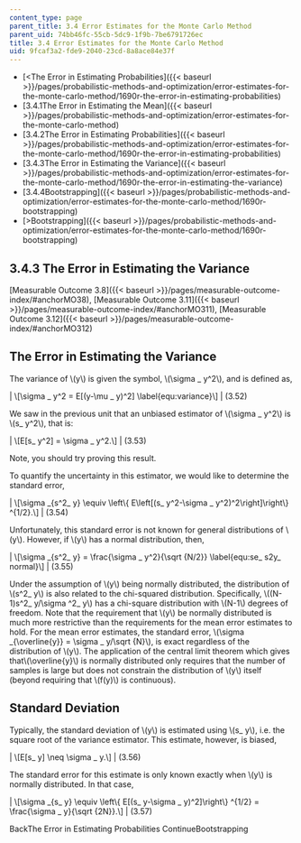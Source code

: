 ```yaml
---
content_type: page
parent_title: 3.4 Error Estimates for the Monte Carlo Method
parent_uid: 74bb46fc-55cb-5dc9-1f9b-7be6791726ec
title: 3.4 Error Estimates for the Monte Carlo Method
uid: 9fcaf3a2-fde9-2040-23cd-8a8ace84e37f
---
```


*   [<The Error in Estimating Probabilities]({{< baseurl >}}/pages/probabilistic-methods-and-optimization/error-estimates-for-the-monte-carlo-method/1690r-the-error-in-estimating-probabilities)
*   [3.4.1The Error in Estimating the Mean]({{< baseurl >}}/pages/probabilistic-methods-and-optimization/error-estimates-for-the-monte-carlo-method)
*   [3.4.2The Error in Estimating Probabilities]({{< baseurl >}}/pages/probabilistic-methods-and-optimization/error-estimates-for-the-monte-carlo-method/1690r-the-error-in-estimating-probabilities)
*   [3.4.3The Error in Estimating the Variance]({{< baseurl >}}/pages/probabilistic-methods-and-optimization/error-estimates-for-the-monte-carlo-method/1690r-the-error-in-estimating-the-variance)
*   [3.4.4Bootstrapping]({{< baseurl >}}/pages/probabilistic-methods-and-optimization/error-estimates-for-the-monte-carlo-method/1690r-bootstrapping)
*   [\>Bootstrapping]({{< baseurl >}}/pages/probabilistic-methods-and-optimization/error-estimates-for-the-monte-carlo-method/1690r-bootstrapping)

3.4.3 The Error in Estimating the Variance
------------------------------------------

[Measurable Outcome 3.8]({{< baseurl >}}/pages/measurable-outcome-index/#anchorMO38), [Measurable Outcome 3.11]({{< baseurl >}}/pages/measurable-outcome-index/#anchorMO311), [Measurable Outcome 3.12]({{< baseurl >}}/pages/measurable-outcome-index/#anchorMO312)

The Error in Estimating the Variance
------------------------------------

The variance of \\(y\\) is given the symbol, \\(\\sigma \_ y^2\\), and is defined as,

| \\\[\\sigma \_ y^2 = E\[(y-\\mu \_ y)^2\] \\label{equ:variance}\\\] | (3.52) 

We saw in the previous unit that an unbiased estimator of \\(\\sigma \_ y^2\\) is \\(s\_ y^2\\), that is:

| \\\[E\[s\_ y^2\] = \\sigma \_ y^2.\\\] | (3.53) 

Note, you should try proving this result.

To quantify the uncertainty in this estimator, we would like to determine the standard error,

| \\\[\\sigma \_{s^2\_ y} \\equiv \\left\\{ E\\left\[(s\_ y^2-\\sigma \_ y^2)^2\\right\]\\right\\} ^{1/2}.\\\] | (3.54) 

Unfortunately, this standard error is not known for general distributions of \\(y\\). However, if \\(y\\) has a normal distribution, then,

| \\\[\\sigma \_{s^2\_ y} = \\frac{\\sigma \_ y^2}{\\sqrt {N/2}} \\label{equ:se\_ s2y\_ normal}\\\] | (3.55) 

Under the assumption of \\(y\\) being normally distributed, the distribution of \\(s^2\_ y\\) is also related to the chi-squared distribution. Specifically, \\((N-1)s^2\_ y/\\sigma ^2\_ y\\) has a chi-square distribution with \\(N-1\\) degrees of freedom. Note that the requirement that \\(y\\) be normally distributed is much more restrictive than the requirements for the mean error estimates to hold. For the mean error estimates, the standard error, \\(\\sigma \_{\\overline{y}} = \\sigma \_ y/\\sqrt {N}\\), is exact regardless of the distribution of \\(y\\). The application of the central limit theorem which gives that\\(\\overline{y}\\) is normally distributed only requires that the number of samples is large but does not constrain the distribution of \\(y\\) itself (beyond requiring that \\(f(y)\\) is continuous).

Standard Deviation
------------------

Typically, the standard deviation of \\(y\\) is estimated using \\(s\_ y\\), i.e. the square root of the variance estimator. This estimate, however, is biased,

| \\\[E\[s\_ y\] \\neq \\sigma \_ y.\\\] | (3.56) 

The standard error for this estimate is only known exactly when \\(y\\) is normally distributed. In that case,

| \\\[\\sigma \_{s\_ y} \\equiv \\left\\{ E\[(s\_ y-\\sigma \_ y)^2\]\\right\\} ^{1/2} = \\frac{\\sigma \_ y}{\\sqrt {2N}}.\\\] | (3.57) 

BackThe Error in Estimating Probabilities ContinueBootstrapping